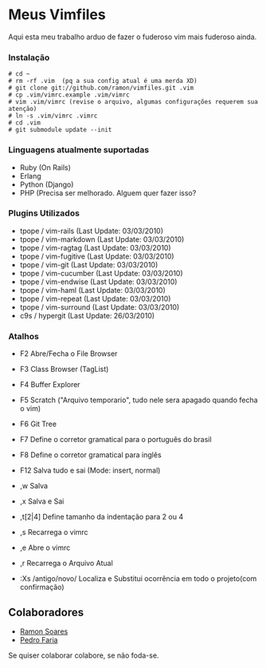 Meus Vimfiles
=============

Aqui esta meu trabalho arduo de fazer o fuderoso vim mais fuderoso ainda.

### Instalação

    # cd ~
    # rm -rf .vim  (pq a sua config atual é uma merda XD)
    # git clone git://github.com/ramon/vimfiles.git .vim
    # cp .vim/vimrc.example .vim/vimrc
    # vim .vim/vimrc (revise o arquivo, algumas configurações requerem sua atenção)
    # ln -s .vim/vimrc .vimrc
    # cd .vim
    # git submodule update --init

### Linguagens atualmente suportadas

* Ruby (On Rails)
* Erlang
* Python (Django)
* PHP (Precisa ser melhorado. Alguem quer fazer isso?

### Plugins Utilizados

* tpope / vim-rails             (Last Update: 03/03/2010)
* tpope / vim-markdown          (Last Update: 03/03/2010)
* tpope / vim-ragtag            (Last Update: 03/03/2010)
* tpope / vim-fugitive          (Last Update: 03/03/2010)
* tpope / vim-git               (Last Update: 03/03/2010)
* tpope / vim-cucumber          (Last Update: 03/03/2010)
* tpope / vim-endwise           (Last Update: 03/03/2010)
* tpope / vim-haml              (Last Update: 03/03/2010)
* tpope / vim-repeat            (Last Update: 03/03/2010)
* tpope / vim-surround          (Last Update: 03/03/2010)
* c9s   / hypergit              (Last Update: 26/03/2010)

### Atalhos

* F2                      Abre/Fecha o File Browser
* F3                      Class Browser (TagList)
* F4                      Buffer Explorer
* F5                      Scratch ("Arquivo temporario", tudo nele sera apagado quando fecha o vim)
* F6                      Git Tree      
* F7                      Define o corretor gramatical para o português do brasil
* F8                      Define o corretor gramatical para inglês
* F12                     Salva tudo e sai (Mode: insert, normal)

* ,w                      Salva
* ,x                      Salva e Sai
* ,t[2|4]                 Define tamanho da indentação para 2 ou 4
* ,s                      Recarrega o vimrc 
* ,e                      Abre o vimrc
* ,r                      Recarrega o Arquivo Atual
* :Xs /antigo/novo/       Localiza e Substitui ocorrência em todo o projeto(com confirmação)
## Colaboradores

* [Ramon Soares](http://github.com/ramon)
* [Pedro Faria](http://github.com/pedrofaria)

Se quiser colaborar colabore, se não foda-se.
